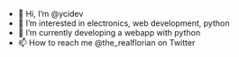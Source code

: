 - 👋 Hi, I’m @ycidev
- 👀 I’m interested in electronics, web development, python
- 🌱 I’m currently developing a webapp with python
- 📫 How to reach me @the_realflorian on Twitter

<!---
ycidev/ycidev is a ✨ special ✨ repository because its `README.md` (this file) appears on your GitHub profile.
You can click the Preview link to take a look at your changes.
--->
